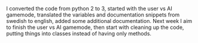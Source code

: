 I converted the code from python 2 to 3, started with the user vs AI gamemode, translated the variables and documentation snippets from swedish to english, added some additional documentation. Next week I aim to finish the user vs AI gamemode, then start with cleaning up the code, putting things into classes instead of having only methods.
